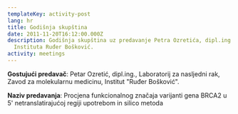 ```yaml
---
templateKey: activity-post
lang: hr
title: Godišnja skupština
date: 2011-11-20T16:12:00.000Z
description: Godišnja skupština uz predavanje Petra Ozretića, dipl.ing. s
  Instituta Ruđer Bošković.
activity: meetings
---
```

**Gostujući predavač**: Petar Ozretić, dipl.ing., Laboratorij za nasljedni rak, Zavod za molekularnu medicinu, Institut "Ruđer Bošković".

**Naziv predavanja**: Procjena funkcionalnog značaja varijanti gena BRCA2 u 5' netranslatirajućoj regiji upotrebom in silico metoda